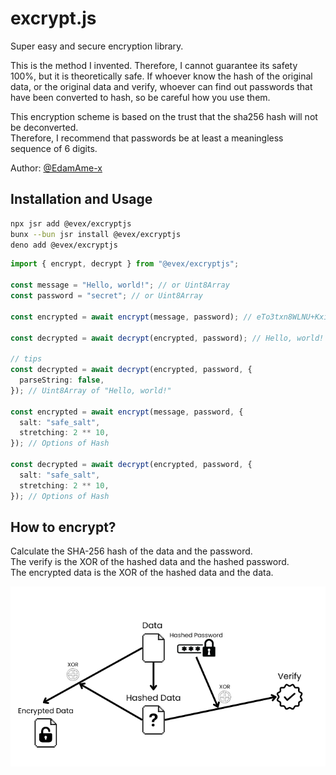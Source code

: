 # excrypt.js

Super easy and secure encryption library.  

This is the method I invented. Therefore, I cannot guarantee its safety 100%, but it is theoretically safe.
If whoever know the hash of the original data, or the original data and verify, whoever can find out passwords that have been converted to hash, so be careful how you use them.  

This encryption scheme is based on the trust that the sha256 hash will not be deconverted.  
Therefore, I recommend that passwords be at least a meaningless sequence of 6 digits.

Author: [@EdamAme-x](https://twitter.com/amex2189)

## Installation and Usage

```bash
npx jsr add @evex/excryptjs
bunx --bun jsr install @evex/excryptjs
deno add @evex/excryptjs
```

```ts
import { encrypt, decrypt } from "@evex/excryptjs";

const message = "Hello, world!"; // or Uint8Array
const password = "secret"; // or Uint8Array

const encrypted = await encrypt(message, password); // eTo3txn8WLNU+Kxib3teP7pdz7az8+P0XbLexjz1xsz/KJOyQouEUPzSVOud.AIzhDXcVEKQm7VuxoNVeANhSBMZLXI3+3Ffm6A/x5X0=

const decrypted = await decrypt(encrypted, password); // Hello, world!

// tips
const decrypted = await decrypt(encrypted, password, {
  parseString: false,
}); // Uint8Array of "Hello, world!"

const encrypted = await encrypt(message, password, {
  salt: "safe_salt",
  stretching: 2 ** 10,
}); // Options of Hash

const decrypted = await decrypt(encrypted, password, {
  salt: "safe_salt",
  stretching: 2 ** 10,
}); // Options of Hash
```

## How to encrypt?

Calculate the SHA-256 hash of the data and the password.  
The verify is the XOR of the hashed data and the hashed password.  
The encrypted data is the XOR of the hashed data and the data.

![Image](.github/.assets/image.png)
